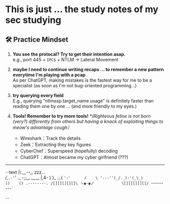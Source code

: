 # This is just ... the study notes of my sec studying



## 🛠️ Practice Mindset 

1. **You see the protocal? Try to get their intention asap.**  
   e.g., port 445 + `IPC$` + NTLM → Lateral Movement

2. **maybe I need to continue writing recaps ... to remember a new pattern everytime I'm playing with a pcap**  
   As per ChatGPT, making mistakes is the fastest way for me to be a specialist
   (as soon as I'm not bug-oriented programming...)

3. **try querying every field**  
   E.g., querying "ntlmssp.target_name usage" is definitely faster than reading them one by one ...
   (and more friendly to my eyes.)

4. **Tools! Remember to try more tools!** 
   **(Righteous feline is not born (very?) differently from others but having a knack of exploiting things to meow's advantage *cough）**  
   - Wireshark：Track the details  
   - Zeek：Extracting they key figures
   - CyberChef：Superspeed (hopefully) decoding
   - ChatGPT：Almost became my cyber girlfriend (???)

---

···text
     |\      _,,,--,,_      zzz...   
     /,`.-'`'   ._  \-;;,_        ____
    |,4-  ) )_   .;.(  `'-'      /    \
    '---''(_/._)-'(_\_)         ()    ()
                     .--------.
                    /[][][][][]\
ヽ◉-◉ノ            \[][][][][]/
                     `---------`

···
